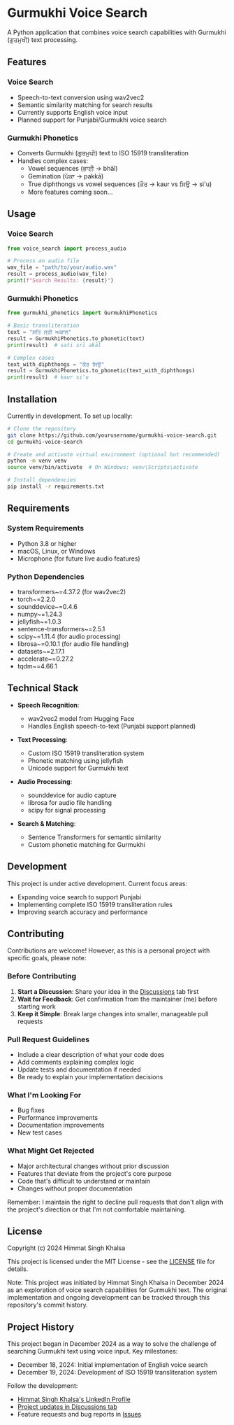 # Gurmukhi Voice Search

A Python application that combines voice search capabilities with Gurmukhi (ਗੁਰਮੁਖੀ) text processing.

## Features

### Voice Search
- Speech-to-text conversion using wav2vec2
- Semantic similarity matching for search results
- Currently supports English voice input
- Planned support for Punjabi/Gurmukhi voice search

### Gurmukhi Phonetics
- Converts Gurmukhi (ਗੁਰਮੁਖੀ) text to ISO 15919 transliteration
- Handles complex cases:
  - Vowel sequences (ਭਾਈ -> bhāī)
  - Gemination (ਪੱਕਾ -> pakkā)
  - True diphthongs vs vowel sequences (ਕੌਰ -> kaur vs ਸਿਉ -> si'u)
  - More features coming soon...

## Usage

### Voice Search 
```python
from voice_search import process_audio

# Process an audio file
wav_file = "path/to/your/audio.wav"
result = process_audio(wav_file)
print(f"Search Results: {result}")
```

### Gurmukhi Phonetics
```python
from gurmukhi_phonetics import GurmukhiPhonetics

# Basic transliteration
text = "ਸਤਿ ਸ੍ਰੀ ਅਕਾਲ"
result = GurmukhiPhonetics.to_phonetic(text)
print(result)  # sati srī akāl

# Complex cases
text_with_diphthongs = "ਕੌਰ ਸਿਉ"
result = GurmukhiPhonetics.to_phonetic(text_with_diphthongs)
print(result)  # kaur si'u
```

## Installation

Currently in development. To set up locally:

```bash
# Clone the repository
git clone https://github.com/yourusername/gurmukhi-voice-search.git
cd gurmukhi-voice-search

# Create and activate virtual environment (optional but recommended)
python -m venv venv
source venv/bin/activate  # On Windows: venv\Scripts\activate

# Install dependencies
pip install -r requirements.txt
```

## Requirements

### System Requirements
- Python 3.8 or higher
- macOS, Linux, or Windows
- Microphone (for future live audio features)

### Python Dependencies
- transformers~=4.37.2 (for wav2vec2)
- torch~=2.2.0
- sounddevice~=0.4.6
- numpy~=1.24.3
- jellyfish~=1.0.3
- sentence-transformers~=2.5.1
- scipy~=1.11.4 (for audio processing)
- librosa~=0.10.1 (for audio file handling)
- datasets~=2.17.1
- accelerate~=0.27.2
- tqdm~=4.66.1

## Technical Stack

- **Speech Recognition**: 
  - wav2vec2 model from Hugging Face
  - Handles English speech-to-text (Punjabi support planned)

- **Text Processing**: 
  - Custom ISO 15919 transliteration system
  - Phonetic matching using jellyfish
  - Unicode support for Gurmukhi text

- **Audio Processing**:
  - sounddevice for audio capture
  - librosa for audio file handling
  - scipy for signal processing

- **Search & Matching**:
  - Sentence Transformers for semantic similarity
  - Custom phonetic matching for Gurmukhi

## Development

This project is under active development. Current focus areas:
- Expanding voice search to support Punjabi
- Implementing complete ISO 15919 transliteration rules
- Improving search accuracy and performance

## Contributing

Contributions are welcome! However, as this is a personal project with specific goals, please note:

### Before Contributing
1. **Start a Discussion**: Share your idea in the [Discussions](https://github.com/yourusername/gurmukhi-voice-search/discussions) tab first
2. **Wait for Feedback**: Get confirmation from the maintainer (me) before starting work
3. **Keep it Simple**: Break large changes into smaller, manageable pull requests

### Pull Request Guidelines
- Include a clear description of what your code does
- Add comments explaining complex logic
- Update tests and documentation if needed
- Be ready to explain your implementation decisions

### What I'm Looking For
- Bug fixes
- Performance improvements
- Documentation improvements
- New test cases

### What Might Get Rejected
- Major architectural changes without prior discussion
- Features that deviate from the project's core purpose
- Code that's difficult to understand or maintain
- Changes without proper documentation

Remember: I maintain the right to decline pull requests that don't align with the project's direction or that I'm not comfortable maintaining.

## License

Copyright (c) 2024 Himmat Singh Khalsa

This project is licensed under the MIT License - see the [LICENSE](LICENSE) file for details.

Note: This project was initiated by Himmat Singh Khalsa in December 2024 as an exploration 
of voice search capabilities for Gurmukhi text. The original implementation and 
ongoing development can be tracked through this repository's commit history.

## Project History

This project began in December 2024 as a way to solve the challenge of searching 
Gurmukhi text using voice input. Key milestones:

- December 18, 2024: Initial implementation of English voice search
- December 19, 2024: Development of ISO 15919 transliteration system

Follow the development:
- [Himmat Singh Khalsa's LinkedIn Profile](https://www.linkedin.com/in/himmatkhalsa/)
- [Project updates in Discussions tab](https://github.com/thehimmat/gurmukhi-voice-search/discussions)
- Feature requests and bug reports in [Issues](https://github.com/thehimmat/gurmukhi-voice-search/issues)

